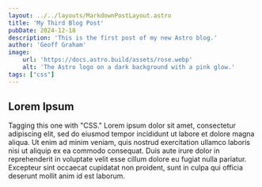 ```yaml
---
layout: ../../layouts/MarkdownPostLayout.astro
title: 'My Third Blog Post'
pubDate: 2024-12-18
description: 'This is the first post of my new Astro blog.'
author: 'Geoff Graham'
image:
    url: 'https://docs.astro.build/assets/rose.webp'
    alt: 'The Astro logo on a dark background with a pink glow.'
tags: ["css"]
---
```


## Lorem Ipsum

Tagging this one with "CSS." Lorem ipsum dolor sit amet, consectetur adipiscing elit, sed do eiusmod tempor incididunt ut labore et dolore magna aliqua. Ut enim ad minim veniam, quis nostrud exercitation ullamco laboris nisi ut aliquip ex ea commodo consequat. Duis aute irure dolor in reprehenderit in voluptate velit esse cillum dolore eu fugiat nulla pariatur. Excepteur sint occaecat cupidatat non proident, sunt in culpa qui officia deserunt mollit anim id est laborum.

